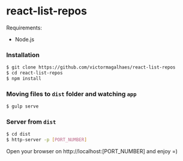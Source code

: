 # react-list-repos

Requirements:
* Node.js

### Installation

```sh
$ git clone https://github.com/victormagalhaes/react-list-repos
$ cd react-list-repos
$ npm install
```

### Moving files to `dist` folder and watching `app`

```sh
$ gulp serve
```

### Server from `dist`
```sh
$ cd dist
$ http-server -p [PORT_NUMBER]
```

Open your browser on http://localhost:[PORT_NUMBER] and enjoy =)
